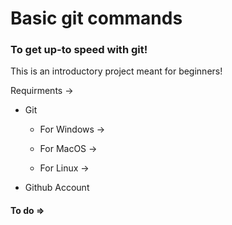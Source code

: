 
# Basic git commands
### To get up-to speed with git!


This is an introductory project meant for beginners!

Requirments ->

- Git
    
    - For Windows ->

    - For MacOS ->

    - For Linux ->

- Github Account


#### To do =>



